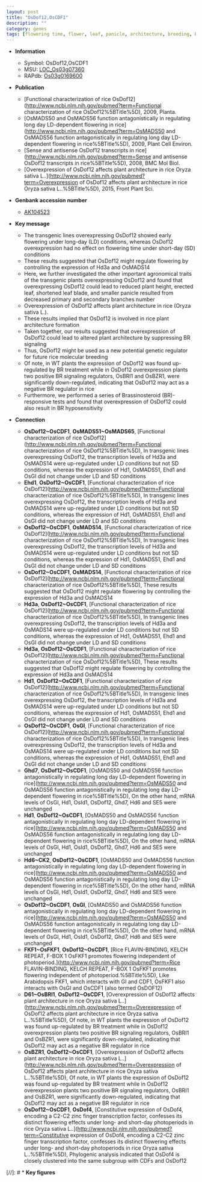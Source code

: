 ```yaml
---
layout: post
title: "OsDof12,OsCDF1"
description: ""
category: genes
tags: [flowering time, flower, leaf, panicle, architecture, breeding, BR signaling, brassinosteroid,  BR , Brassinosteroid, plant height, plant architecture]
---
```


* **Information**  
    + Symbol: OsDof12,OsCDF1  
    + MSU: [LOC_Os03g07360](http://rice.plantbiology.msu.edu/cgi-bin/ORF_infopage.cgi?orf=LOC_Os03g07360)  
    + RAPdb: [Os03g0169600](http://rapdb.dna.affrc.go.jp/viewer/gbrowse_details/irgsp1?name=Os03g0169600)  

* **Publication**  
    + [Functional characterization of rice OsDof12](http://www.ncbi.nlm.nih.gov/pubmed?term=Functional characterization of rice OsDof12%5BTitle%5D), 2009, Planta.
    + [OsMADS50 and OsMADS56 function antagonistically in regulating long day LD-dependent flowering in rice](http://www.ncbi.nlm.nih.gov/pubmed?term=OsMADS50 and OsMADS56 function antagonistically in regulating long day LD-dependent flowering in rice%5BTitle%5D), 2009, Plant Cell Environ.
    + [Sense and antisense OsDof12 transcripts in rice](http://www.ncbi.nlm.nih.gov/pubmed?term=Sense and antisense OsDof12 transcripts in rice%5BTitle%5D), 2008, BMC Mol Biol.
    + [Overexpression of OsDof12 affects plant architecture in rice Oryza sativa L..](http://www.ncbi.nlm.nih.gov/pubmed?term=Overexpression of OsDof12 affects plant architecture in rice Oryza sativa L..%5BTitle%5D), 2015, Front Plant Sci.

* **Genbank accession number**  
    + [AK104523](http://www.ncbi.nlm.nih.gov/nuccore/AK104523)

* **Key message**  
    + The transgenic lines overexpressing OsDof12 showed early flowering under long-day (LD) conditions, whereas OsDof12 overexpression had no effect on flowering time under short-day (SD) conditions
    + These results suggested that OsDof12 might regulate flowering by controlling the expression of Hd3a and OsMADS14
    + Here, we further investigated the other important agronomical traits of the transgenic plants overexpressing OsDof12 and found that overexpressing OsDof12 could lead to reduced plant height, erected leaf, shortened leaf blade, and smaller panicle resulted from decreased primary and secondary branches number
    + Overexpression of OsDof12 affects plant architecture in rice (Oryza sativa L.).
    + These results implied that OsDof12 is involved in rice plant architecture formation
    + Taken together, our results suggested that overexpression of OsDof12 could lead to altered plant architecture by suppressing BR signaling
    + Thus, OsDof12 might be used as a new potential genetic regulator for future rice molecular breeding
    + Of note, in WT plants the expression of OsDof12 was found up-regulated by BR treatment while in OsDof12 overexpression plants two positive BR signaling regulators, OsBRI1 and OsBZR1, were significantly down-regulated, indicating that OsDof12 may act as a negative BR regulator in rice
    + Furthermore, we performed a series of Brassinosteroid (BR)-responsive tests and found that overexpression of OsDof12 could also result in BR hyposensitivity

* **Connection**  
    + __OsDof12~OsCDF1__, __OsMADS51~OsMADS65__, [Functional characterization of rice OsDof12](http://www.ncbi.nlm.nih.gov/pubmed?term=Functional characterization of rice OsDof12%5BTitle%5D), In transgenic lines overexpressing OsDof12, the transcription levels of Hd3a and OsMADS14 were up-regulated under LD conditions but not SD conditions, whereas the expression of Hd1, OsMADS51, Ehd1 and OsGI did not change under LD and SD conditions
    + __Ehd1__, __OsDof12~OsCDF1__, [Functional characterization of rice OsDof12](http://www.ncbi.nlm.nih.gov/pubmed?term=Functional characterization of rice OsDof12%5BTitle%5D), In transgenic lines overexpressing OsDof12, the transcription levels of Hd3a and OsMADS14 were up-regulated under LD conditions but not SD conditions, whereas the expression of Hd1, OsMADS51, Ehd1 and OsGI did not change under LD and SD conditions
    + __OsDof12~OsCDF1__, __OsMADS14__, [Functional characterization of rice OsDof12](http://www.ncbi.nlm.nih.gov/pubmed?term=Functional characterization of rice OsDof12%5BTitle%5D), In transgenic lines overexpressing OsDof12, the transcription levels of Hd3a and OsMADS14 were up-regulated under LD conditions but not SD conditions, whereas the expression of Hd1, OsMADS51, Ehd1 and OsGI did not change under LD and SD conditions
    + __OsDof12~OsCDF1__, __OsMADS14__, [Functional characterization of rice OsDof12](http://www.ncbi.nlm.nih.gov/pubmed?term=Functional characterization of rice OsDof12%5BTitle%5D), These results suggested that OsDof12 might regulate flowering by controlling the expression of Hd3a and OsMADS14
    + __Hd3a__, __OsDof12~OsCDF1__, [Functional characterization of rice OsDof12](http://www.ncbi.nlm.nih.gov/pubmed?term=Functional characterization of rice OsDof12%5BTitle%5D), In transgenic lines overexpressing OsDof12, the transcription levels of Hd3a and OsMADS14 were up-regulated under LD conditions but not SD conditions, whereas the expression of Hd1, OsMADS51, Ehd1 and OsGI did not change under LD and SD conditions
    + __Hd3a__, __OsDof12~OsCDF1__, [Functional characterization of rice OsDof12](http://www.ncbi.nlm.nih.gov/pubmed?term=Functional characterization of rice OsDof12%5BTitle%5D), These results suggested that OsDof12 might regulate flowering by controlling the expression of Hd3a and OsMADS14
    + __Hd1__, __OsDof12~OsCDF1__, [Functional characterization of rice OsDof12](http://www.ncbi.nlm.nih.gov/pubmed?term=Functional characterization of rice OsDof12%5BTitle%5D), In transgenic lines overexpressing OsDof12, the transcription levels of Hd3a and OsMADS14 were up-regulated under LD conditions but not SD conditions, whereas the expression of Hd1, OsMADS51, Ehd1 and OsGI did not change under LD and SD conditions
    + __OsDof12~OsCDF1__, __OsGI__, [Functional characterization of rice OsDof12](http://www.ncbi.nlm.nih.gov/pubmed?term=Functional characterization of rice OsDof12%5BTitle%5D), In transgenic lines overexpressing OsDof12, the transcription levels of Hd3a and OsMADS14 were up-regulated under LD conditions but not SD conditions, whereas the expression of Hd1, OsMADS51, Ehd1 and OsGI did not change under LD and SD conditions
    + __Ghd7__, __OsDof12~OsCDF1__, [OsMADS50 and OsMADS56 function antagonistically in regulating long day LD-dependent flowering in rice](http://www.ncbi.nlm.nih.gov/pubmed?term=OsMADS50 and OsMADS56 function antagonistically in regulating long day LD-dependent flowering in rice%5BTitle%5D), On the other hand, mRNA levels of OsGI, Hd1, OsId1, OsDof12, Ghd7, Hd6 and SE5 were unchanged
    + __Hd1__, __OsDof12~OsCDF1__, [OsMADS50 and OsMADS56 function antagonistically in regulating long day LD-dependent flowering in rice](http://www.ncbi.nlm.nih.gov/pubmed?term=OsMADS50 and OsMADS56 function antagonistically in regulating long day LD-dependent flowering in rice%5BTitle%5D), On the other hand, mRNA levels of OsGI, Hd1, OsId1, OsDof12, Ghd7, Hd6 and SE5 were unchanged
    + __Hd6~CK2__, __OsDof12~OsCDF1__, [OsMADS50 and OsMADS56 function antagonistically in regulating long day LD-dependent flowering in rice](http://www.ncbi.nlm.nih.gov/pubmed?term=OsMADS50 and OsMADS56 function antagonistically in regulating long day LD-dependent flowering in rice%5BTitle%5D), On the other hand, mRNA levels of OsGI, Hd1, OsId1, OsDof12, Ghd7, Hd6 and SE5 were unchanged
    + __OsDof12~OsCDF1__, __OsGI__, [OsMADS50 and OsMADS56 function antagonistically in regulating long day LD-dependent flowering in rice](http://www.ncbi.nlm.nih.gov/pubmed?term=OsMADS50 and OsMADS56 function antagonistically in regulating long day LD-dependent flowering in rice%5BTitle%5D), On the other hand, mRNA levels of OsGI, Hd1, OsId1, OsDof12, Ghd7, Hd6 and SE5 were unchanged
    + __FKF1~OsFKF1__, __OsDof12~OsCDF1__, [Rice FLAVIN-BINDING, KELCH REPEAT, F-BOX 1 OsFKF1 promotes flowering independent of photoperiod.](http://www.ncbi.nlm.nih.gov/pubmed?term=Rice FLAVIN-BINDING, KELCH REPEAT, F-BOX 1 OsFKF1 promotes flowering independent of photoperiod.%5BTitle%5D), Like Arabidopsis FKF1, which interacts with GI and CDF1, OsFKF1 also interacts with OsGI and OsCDF1 (also termed OsDOF12)
    + __D61~OsBRI1__, __OsDof12~OsCDF1__, [Overexpression of OsDof12 affects plant architecture in rice Oryza sativa L..](http://www.ncbi.nlm.nih.gov/pubmed?term=Overexpression of OsDof12 affects plant architecture in rice Oryza sativa L..%5BTitle%5D), Of note, in WT plants the expression of OsDof12 was found up-regulated by BR treatment while in OsDof12 overexpression plants two positive BR signaling regulators, OsBRI1 and OsBZR1, were significantly down-regulated, indicating that OsDof12 may act as a negative BR regulator in rice
    + __OsBZR1__, __OsDof12~OsCDF1__, [Overexpression of OsDof12 affects plant architecture in rice Oryza sativa L..](http://www.ncbi.nlm.nih.gov/pubmed?term=Overexpression of OsDof12 affects plant architecture in rice Oryza sativa L..%5BTitle%5D), Of note, in WT plants the expression of OsDof12 was found up-regulated by BR treatment while in OsDof12 overexpression plants two positive BR signaling regulators, OsBRI1 and OsBZR1, were significantly down-regulated, indicating that OsDof12 may act as a negative BR regulator in rice
    + __OsDof12~OsCDF1__, __OsDof4__, [Constitutive expression of OsDof4, encoding a C2-C2 zinc finger transcription factor, confesses its distinct flowering effects under long- and short-day photoperiods in rice Oryza sativa L..](http://www.ncbi.nlm.nih.gov/pubmed?term=Constitutive expression of OsDof4, encoding a C2-C2 zinc finger transcription factor, confesses its distinct flowering effects under long- and short-day photoperiods in rice Oryza sativa L..%5BTitle%5D), Phylogenic analysis indicated that OsDof4 is closely clustered into the same subgroup with CDFs and OsDof12

[//]: # * **Key figures**  


